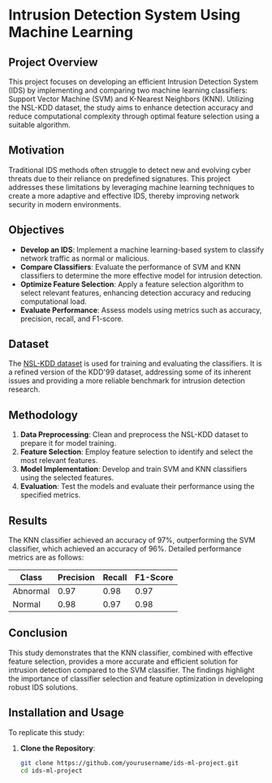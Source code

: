 # Intrusion Detection System Using Machine Learning

## Project Overview

This project focuses on developing an efficient Intrusion Detection System (IDS) by implementing and comparing two machine learning classifiers: Support Vector Machine (SVM) and K-Nearest Neighbors (KNN). Utilizing the NSL-KDD dataset, the study aims to enhance detection accuracy and reduce computational complexity through optimal feature selection using a suitable algorithm.

## Motivation

Traditional IDS methods often struggle to detect new and evolving cyber threats due to their reliance on predefined signatures. This project addresses these limitations by leveraging machine learning techniques to create a more adaptive and effective IDS, thereby improving network security in modern environments.

## Objectives

- **Develop an IDS**: Implement a machine learning-based system to classify network traffic as normal or malicious.
- **Compare Classifiers**: Evaluate the performance of SVM and KNN classifiers to determine the more effective model for intrusion detection.
- **Optimize Feature Selection**: Apply a feature selection algorithm to select relevant features, enhancing detection accuracy and reducing computational load.
- **Evaluate Performance**: Assess models using metrics such as accuracy, precision, recall, and F1-score.

## Dataset

The [NSL-KDD dataset](https://www.unb.ca/cic/datasets/nsl.html) is used for training and evaluating the classifiers. It is a refined version of the KDD'99 dataset, addressing some of its inherent issues and providing a more reliable benchmark for intrusion detection research.

## Methodology

1. **Data Preprocessing**: Clean and preprocess the NSL-KDD dataset to prepare it for model training.
2. **Feature Selection**: Employ feature selection to identify and select the most relevant features.
3. **Model Implementation**: Develop and train SVM and KNN classifiers using the selected features.
4. **Evaluation**: Test the models and evaluate their performance using the specified metrics.

## Results

The KNN classifier achieved an accuracy of 97%, outperforming the SVM classifier, which achieved an accuracy of 96%. Detailed performance metrics are as follows:

| Class     | Precision | Recall | F1-Score |
|-----------|-----------|--------|----------|
| Abnormal  | 0.97      | 0.98   | 0.97     |
| Normal    | 0.98      | 0.97   | 0.98     |

## Conclusion

This study demonstrates that the KNN classifier, combined with effective feature selection, provides a more accurate and efficient solution for intrusion detection compared to the SVM classifier. The findings highlight the importance of classifier selection and feature optimization in developing robust IDS solutions.

## Installation and Usage

To replicate this study:

1. **Clone the Repository**:
   ```bash
   git clone https://github.com/yourusername/ids-ml-project.git
   cd ids-ml-project
